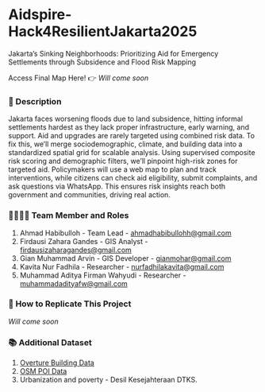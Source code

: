 # Aidspire-Hack4ResilientJakarta2025

Jakarta’s Sinking Neighborhoods: Prioritizing Aid for Emergency Settlements through Subsidence and Flood Risk Mapping

Access Final Map Here!
👉 _Will come soon_

### 📝 Description

Jakarta faces worsening floods due to land subsidence, hitting informal settlements hardest as they lack proper infrastructure, early warning, and support. Aid and upgrades are rarely targeted using combined risk data. To fix this, we’ll merge sociodemographic, climate, and building data into a standardized spatial grid for scalable analysis. Using supervised composite risk scoring and demographic filters, we’ll pinpoint high-risk zones for targeted aid. Policymakers will use a web map to plan and track interventions, while citizens can check aid eligibility, submit complaints, and ask questions via WhatsApp. This ensures risk insights reach both government and communities, driving real action.

### 👩‍🔬🧑‍🔬 Team Member and Roles

1. Ahmad Habibulloh - Team Lead - ahmadhabibullohh@gmail.com
2. Firdausi Zahara Gandes - GIS Analyst - firdausizaharagandes@gmail.com
3. Gian Muhammad Arvin - GIS Developer - gianmohar@gmail.com
4. Kavita Nur Fadhila - Researcher - nurfadhilakavita@gmail.com
5. Muhammad Aditya Firman Wahyudi - Researcher - muhammadadityafw@gmail.com

### 🦾 How to Replicate This Project

_Will come soon_

### 📚 Additional Dataset

1. [Overture Building Data](https://docs.overturemaps.org/guides/buildings/)
2. [OSM POI Data](https://wiki.openstreetmap.org/wiki/Points_of_interest)
3. Urbanization and poverty - Desil Kesejahteraan DTKS.
